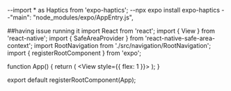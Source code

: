 --import * as Haptics from 'expo-haptics';
--npx expo install expo-haptics
--"main": "node_modules/expo/AppEntry.js",

##having issue running it
import React from 'react';
import { View } from 'react-native';
import { SafeAreaProvider } from 'react-native-safe-area-context';
import RootNavigation from './src/navigation/RootNavigation';
import { registerRootComponent } from 'expo';

function App() {
  return (
    <SafeAreaProvider>
      <View style={{ flex: 1 }}>
        <RootNavigation />
      </View>
    </SafeAreaProvider>
  );
}

export default registerRootComponent(App);
